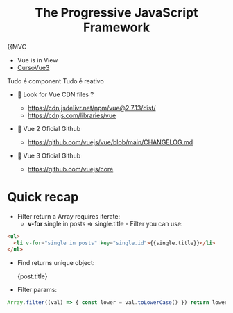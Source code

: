 <h1 align="center">The Progressive JavaScript Framework</h1>



{{MVC 
  - Vue is in View
- [CursoVue3](https://github.com/tiagomatosweb/curso-gratuito-vue3)

Tudo é component
Tudo é reativo

- :pushpin: Look for Vue CDN files ?
  - https://cdn.jsdelivr.net/npm/vue@2.7.13/dist/
  - https://cdnjs.com/libraries/vue

- :pushpin: Vue 2 Oficial Github 
    - https://github.com/vuejs/vue/blob/main/CHANGELOG.md

- :pushpin: Vue 3 Oficial Github 
    - https://github.com/vuejs/core


# Quick recap

- Filter return a Array requires iterate:
  - **v-for** single in posts => single.title - Filter you can use:

```html
<ul>
  <li v-for="single in posts" key="single.id">{{single.title}}</li>
</ul>
```

- Find returns unique object: <p>{post.title}</p>

- Filter params:

```js
Array.filter((val) => { const lower = val.toLowerCase() }) return lower.includes(input.value)
```
